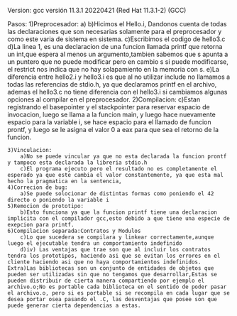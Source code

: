 Version:
    gcc versión 11.3.1 20220421 (Red Hat 11.3.1-2) (GCC)

Pasos:
    1)Preprocesador:
        a)
        b)Hicimos el Hello.i, Dandonos cuenta de todas las declaraciones que son necesarias solamente para el preprocesador y como este varia de sistema en sistema.
        c)Escribimos el codigo de hello3.c
        d)La linea 1, es una declaracion de una funcion llamada printf que retorna un int,que espera al menos un argumento,tambien sabemos que s apunta a un puntero que no puede modificar pero en cambio s si puede modificarse, el restrict nos indica que no hay solapamiento en la memoria con s.
        e)La diferencia entre hello2.i y hello3.i es que al no utilizar include no llamamos a todas las referencias de stdio.h, ya que declaramos printf en el archivo, ademas el hello3.c no tiene diferencia con el hello3.i si cambiamos algunas opciones al compilar en el preprocesador.
    2)Compilacion:
        c)Estan registrando el basepointer y el stackpointer para reservar espacio de invocacion, luego se llama a la funcion main, y luego hace nuevamente espacio para la variable i, se hace espacio para el llamado de funcion prontf, y luego se le asigna el valor 0 a eax para que sea el retorno de la funcion.

    3)Vinculacion:
        a)No se puede vincular ya que no esta declarada la funcion prontf y tampoco esta declarada la libreria stdio.h
        c)El programa ejecuto pero el resultado no es completamente el esperado ya que este cambia el valor constantemente, ya que esta mal hecho la pragmatica en la sentencia,
    4)Correcion de bug:
        a)Se puede solocionar de distintas formas como poniendo el 42 directo o poniendo la variable i
    5)Remocion de prototipo:
        b)Esto funciona ya que la funcion printf tiene una declaracion implicita con el compilador gcc,esto debido a que tiene una especie de exepcion para printf.
    6)Compilacion separada:Contratos y Modulos
        c)Lo que sucedera se compilara y linkear correctamente,aunque luego el ejecutable tendra un comportamiento indefinido
        d)iv) Las ventajas que trae son que al incluir los contratos tendra los prototipos, haciendo asi que se evitan los errores en el cliente haciendo asi que no haya comportamientos indefinidos.
    Extra)Las bibliotecas son un conjunto de entidades de objetos que pueden ser utilizadas sin que no tengamos que desarrollar,Estas se pueden distribuir de cierta manera compartiendo por ejemplo el archivo.o;No es portable cada biblioteca en el sentido de poder pasar el archivo.o, pero si es portable si se recompila en cada lugar que se desea portar osea pasando el .C, las desventajas que posee son que puede generar cierta dependencias a estas.